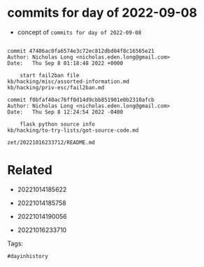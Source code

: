 # commits for day of 2022-09-08

- concept of `commits for day of 2022-09-08`

```

commit 47406ac0fa6574e3c72ec812dbd04f8c16565e21
Author: Nicholas Long <nicholas.eden.long@gmail.com>
Date:   Thu Sep 8 01:18:48 2022 +0000

    start fail2ban file
kb/hacking/misc/assorted-information.md
kb/hacking/priv-esc/fail2ban.md

commit f0bfaf40ac76ff0d14d9cbb851901e0b2310afcb
Author: Nicholas Long <nicholas.eden.long@gmail.com>
Date:   Thu Sep 8 12:24:54 2022 -0400

    flask python source info
kb/hacking/to-try-lists/got-source-code.md
```

` zet/20221016233712/README.md `

# Related

- 20221014185622

- 20221014185758

- 20221014190056

- 20221016233710

Tags:

    #dayinhistory
